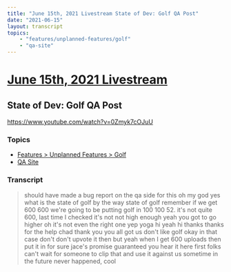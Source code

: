 ```yaml
---
title: "June 15th, 2021 Livestream State of Dev: Golf QA Post"
date: "2021-06-15"
layout: transcript
topics:
    - "features/unplanned-features/golf"
    - "qa-site"
---
```

# [June 15th, 2021 Livestream](../2021-06-15.md)
## State of Dev: Golf QA Post
https://www.youtube.com/watch?v=0Zmyk7cOJuU

### Topics
* [Features > Unplanned Features > Golf](../topics/features/unplanned-features/golf.md)
* [QA Site](../topics/qa-site.md)

### Transcript

> should have made a bug report on the qa side for this oh my god yes what is the state of golf by the way state of golf remember if we get 600 600 we're going to be putting golf in 100 100 52. it's not quite 600, last time I checked it's not not high enough yeah you got to go higher oh it's not even the right one yep yoga hi yeah hi thanks thanks for the help chad thank you you all got us don't like golf okay in that case don't don't upvote it then but yeah when I get 600 uploads then put it in for sure jace's promise guaranteed you hear it here first folks can't wait for someone to clip that and use it against us sometime in the future never happened, cool
